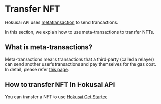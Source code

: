 # Transfer NFT

Hokusai API uses [metatransaction](glosarry.md#meta-transactions) to send trancactions.

In this section, we explain how to use meta-transactions to transfer NFTs.

## What is meta-transactions?

Meta-transactions means transactions that a third-party (called a relayer) can send another user’s transactions and pay themselves for the gas cost.
In detail, please refer [this page](glosarry.md#meta-transactions).

## How to transfer NFT in Hokusai API

You can transfer a NFT to use [Hokusai Get Started](get-started.md#)
